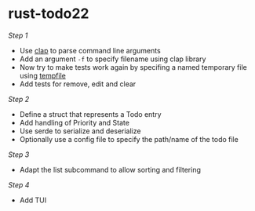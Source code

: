 # rust-todo22
*Step 1*
- Use [clap](https://github.com/clap-rs/clap) to parse command line arguments
- Add an argument `-f` to specify filename using clap library
- Now try to make tests work again by specifing a named temporary file using [tempfile](https://github.com/Stebalien/tempfile)
- Add tests for remove, edit and clear

*Step 2*
- Define a struct that represents a Todo entry
- Add handling of Priority and State
- Use serde to serialize and deserialize 
- Optionally use a config file to specify the path/name of the todo file

*Step 3*
- Adapt the list subcommand to allow sorting and filtering

*Step 4*
- Add TUI